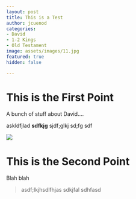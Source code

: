 ```yaml
---
layout: post
title: This is a Test
author: jcuenod
categories:
- David
- 1-2 Kings
- Old Testament
image: assets/images/11.jpg
featured: true
hidden: false

---
```

# This is the First Point

A bunch of stuff about David....

askldfjlad **sdfkjg** sjdf;glkj sd;fg sdf

![](assets/images/11.jpg)

# This is the Second Point

Blah blah 

> asdf;lkjhsdlfhjas sdkjfal sdhfasd